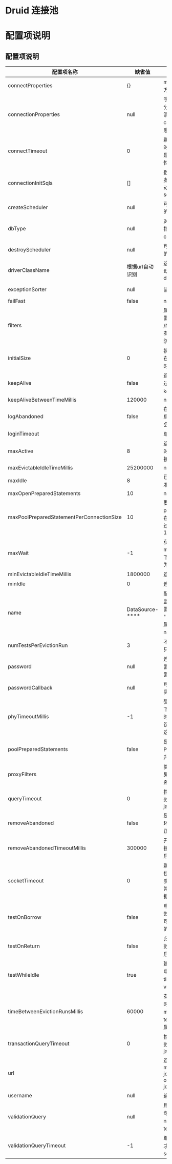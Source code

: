 # Druid 连接池

# 配置项说明

## 配置项说明

| 配置项名称                                     | 缺省值             | 说明                                                                                                                                                 | java set方法定义                                                                                                                  |
|-------------------------------------------|-----------------|----------------------------------------------------------------------------------------------------------------------------------------------------|-------------------------------------------------------------------------------------------------------------------------------|
| connectProperties                         | {}              | map方式放入自定义的key和value，在Filter等地方可以获取该信息进行相应逻辑控制                                                                                                     | public void com.alibaba.druid.pool.DruidDataSource.setConnectProperties(java.util.Properties)                                 |
| connectionProperties                      | null            | 字符串方式放入自定义的key和value，键值对用分号隔开，比如“a=b;c=d”，传入空白字符串表示清空属性，实际拆分字符串后赋值给connectProperties，在Filter等地方可以获取该信息进行相应逻辑控制                                     | public void com.alibaba.druid.pool.DruidAbstractDataSource.setConnectionProperties(java.lang.String)                          |
| connectTimeout                            | 0               | 新增的控制创建连接时的socket连接最大等待超时，单位是毫秒，默认0表示永远等待，工作原理是在创建连接时将该值设置到对应数据库驱动的属性信息中由其JDBC驱动进行控制                                                               | public void com.alibaba.druid.pool.DruidAbstractDataSource.setConnectTimeout(int)                                             |
| connectionInitSqls                        | []              | 数组方式定义物理连接初始化的时候执行的1到多条sql语句，比如连接MySQL数据库使用低版本驱动的情况下，想使用utf8mb4,则可以配置sql为： set NAMES 'utf8mb4'                                                     | public void com.alibaba.druid.pool.DruidAbstractDataSource.setConnectionInitSqls(java.util.Collection)                        |
| createScheduler                           | null            | 可以使用定时线程池方式异步创建连接，比起默认的单线程创建连接方式，经实际验证这种更可靠                                                                                                        | public void com.alibaba.druid.pool.DruidAbstractDataSource.setCreateScheduler(java.util.concurrent.ScheduledExecutorService)  |
| dbType                                    | null            | 对于不是Druid自动适配支持的db类型，可以强制指定db类型，字符串值来自com.alibaba.druid.DbType的枚举名                                                                                 | public void com.alibaba.druid.pool.DruidAbstractDataSource.setDbType(java.lang.String)                                        |
| destroyScheduler                          | null            | 可以使用定时线程池方式异步创建连接，比起默认的单线程创建连接方式，经实际验证这种更可靠                                                                                                        | public void com.alibaba.druid.pool.DruidAbstractDataSource.setDestroyScheduler(java.util.concurrent.ScheduledExecutorService) |
| driverClassName                           | 根据url自动识别       | 这一项可配可不配，如果不配置druid会根据url自动识别dbType，然后选择相应的driverClassName                                                                                         | com.alibaba.druid.pool.DruidAbstractDataSource.setDriverClassName(String)                                                     |
| exceptionSorter                           | null            | 当数据库抛出一些不可恢复的异常时，抛弃连接                                                                                                                              | public void com.alibaba.druid.pool.DruidAbstractDataSource.setExceptionSorter(com.alibaba.druid.pool.ExceptionSorter)         |
| failFast                                  | false           | null                                                                                                                                               | public void com.alibaba.druid.pool.DruidAbstractDataSource.setFailFast(boolean)                                               |
| filters                                   |                 | 属性类型是逗号隔开的字符串，通过别名的方式配置扩展插件，插件别名列表请参考druid jar包中的 /META-INF/druid-filter.properties,常用的插件有： 监控统计用的filter:stat 日志用的filter:log4j 防御sql注入的filter:wall | com.alibaba.druid.pool.DruidAbstractDataSource.setFilters(String)                                                             |
| initialSize                               | 0               | 初始化数据源时建立物理连接的个数。初始化发生在显示调用init方法，或者第一次getConnection时                                                                                              | public void com.alibaba.druid.pool.DruidAbstractDataSource.setInitialSize(int)                                                |
| keepAlive                                 | false           | 连接池中的minIdle数量以内的连接，空闲时间超过minEvictableIdleTimeMillis，则会执行keepAlive操作。实际项目中建议配置成true                                                                | public void com.alibaba.druid.pool.DruidDataSource.setKeepAlive(boolean)                                                      |
| keepAliveBetweenTimeMillis                | 120000          | null                                                                                                                                               | public void com.alibaba.druid.pool.DruidAbstractDataSource.setKeepAliveBetweenTimeMillis(long)                                |
| logAbandoned                              | false           | 在开启removeAbandoned为true的情况，可以开启该设置，druid在销毁未及时关闭的连接时，则会输出日志信息，便于定位连接泄露问题                                                                           | public void com.alibaba.druid.pool.DruidAbstractDataSource.setLogAbandoned(boolean)                                           |
| loginTimeout                              |                 | 单位是秒，底层调用DriverManager全局静态方法                                                                                                                       | java.sql.DriverManager.setLoginTimeout(int)                                                                                   |
| maxActive                                 | 8               | 连接池最大活跃连接数量，当连接数量达到该值时，再获取新连接时，将处于等待状态，直到有连接被释放，才能借用成功                                                                                             | public void com.alibaba.druid.pool.DruidDataSource.setMaxActive(int)                                                          |
| maxEvictableIdleTimeMillis                | 25200000        | null                                                                                                                                               | public void com.alibaba.druid.pool.DruidAbstractDataSource.setMaxEvictableIdleTimeMillis(long)                                |
| maxIdle                                   | 8               | 已经彻底废弃，配置了也没效果，以maxActive为准                                                                                                                        | public void com.alibaba.druid.pool.DruidAbstractDataSource.setMaxIdle(int)                                                    |
| maxOpenPreparedStatements                 | 10              | null                                                                                                                                               | public void com.alibaba.druid.pool.DruidAbstractDataSource.setMaxOpenPreparedStatements(int)                                  |
| maxPoolPreparedStatementPerConnectionSize | 10              | 要启用PSCache，必须配置大于0，当大于0时，poolPreparedStatements自动触发修改为true。在Druid中，不会存在Oracle下PSCache占用内存过多的问题，可以把这个数值配置大一些，比如说100                                 | public void com.alibaba.druid.pool.DruidAbstractDataSource.setMaxPoolPreparedStatementPerConnectionSize(int)                  |
| maxWait                                   | -1              | 获取连接时最大等待时间，单位毫秒。配置了maxWait之后，缺省启用公平锁，并发效率会有所下降，如果需要可以通过配置useUnfairLock属性为true使用非公平锁。                                                              | public void com.alibaba.druid.pool.DruidAbstractDataSource.setMaxWait(long)                                                   |
| minEvictableIdleTimeMillis                | 1800000         | 连接保持空闲而不被驱逐的最小时间                                                                                                                                   | public void com.alibaba.druid.pool.DruidAbstractDataSource.setMinEvictableIdleTimeMillis(long)                                |
| minIdle                                   | 0               | 连接池最小空闲数量                                                                                                                                          | public void com.alibaba.druid.pool.DruidAbstractDataSource.setMinIdle(int)                                                    |
| name                                      | DataSource-**** | 配置这个属性的意义在于，如果存在多个数据源，监控的时候可以通过名字来区分开来。如果没有配置，将会生成一个名字，格式是："DataSource-" + System.identityHashCode(this). 另外配置此属性至少在1.0.5版本中是不起作用的，强行设置name会出错。。   | public void com.alibaba.druid.pool.DruidAbstractDataSource.setName(java.lang.String)                                          |
| numTestsPerEvictionRun                    | 3               | 不再使用，已经彻底废弃，一个DruidDataSource只支持一个EvictionRun                                                                                                      | public void com.alibaba.druid.pool.DruidAbstractDataSource.setNumTestsPerEvictionRun(int)                                     |
| password                                  | null            | 连接数据库的密码。如果你不希望密码直接写在配置文件中，可以使用passwordCallback进行配置，或者使用ConfigFilter。                                                                              | public void com.alibaba.druid.pool.DruidAbstractDataSource.setPassword(java.lang.String)                                      |
| passwordCallback                          | null            | 可以自定义实现定制的PasswordCallback，然后实现定制的密码解密效果                                                                                                           | public void com.alibaba.druid.pool.DruidAbstractDataSource.setPasswordCallback(javax.security.auth.callback.PasswordCallback) |
| phyTimeoutMillis                          | -1              | 强制回收物理连接的最大超时时长，大于0的情况下才生效，当物理创建之后存活的时长超过该值时，该连接会强制销毁，便于重新创建新连接，建议可以配置成7小时的毫秒值，比如25200000，这样可以规避MySQL的8小时连接断开问题                                    | public void com.alibaba.druid.pool.DruidAbstractDataSource.setPhyTimeoutMillis(long)                                          |
| poolPreparedStatements                    | false           | 是否缓存preparedStatement，也就是PSCache。PSCache对支持游标的数据库性能提升巨大，比如说oracle。在mysql下建议关闭。                                                                     | public void com.alibaba.druid.pool.DruidDataSource.setPoolPreparedStatements(boolean)                                         |
| proxyFilters                              |                 | 类型是List<com.alibaba.druid.filter.Filter>，如果同时配置了filters和proxyFilters，是组合关系，并非替换关系                                                                  | com.alibaba.druid.pool.DruidAbstractDataSource.setProxyFilters(List)                                                          |
| queryTimeout                              | 0               | 控制查询结果的最大超时，单位是秒，大于0才生效，最终底层调用是java.sql.Statement.setQueryTimeout(int)                                                                             | public void com.alibaba.druid.pool.DruidAbstractDataSource.setQueryTimeout(int)                                               |
| removeAbandoned                           | false           | 是否回收泄露的连接,默认不开启，建议只在测试环境设置未开启，利用测试环境发现业务代码中未正常关闭连接的情况                                                                                              | public void com.alibaba.druid.pool.DruidAbstractDataSource.setRemoveAbandoned(boolean)                                        |
| removeAbandonedTimeoutMillis              | 300000          | 开启回收泄露连接的最大超时，默认300秒表示连接被借出超过5分钟后，且removeAbandoned开启的情况下，强制关闭该泄露连接                                                                                 | public void com.alibaba.druid.pool.DruidAbstractDataSource.setRemoveAbandonedTimeoutMillis(long)                              |
| socketTimeout                             | 0               | 新增的控制创建连接时的socket最大读超时，单位是毫秒，默认0表示永远等待，配置成10000则表示db操作如果在10秒内未返回应答，将抛出异常，工作原理是在创建连接时将该值设置到对应数据库驱动的属性信息中由其JDBC驱动进行控制                                | public void com.alibaba.druid.pool.DruidAbstractDataSource.setSocketTimeout(int)                                              |
| testOnBorrow                              | false           | 申请连接时执行validationQuery检测连接是否有效，做了这个配置会降低性能，其实一般情况下都可以开启，只有性能要求极其高且连接使用很频繁的情况下才有必要禁用。                                                               | public void com.alibaba.druid.pool.DruidAbstractDataSource.setTestOnBorrow(boolean)                                           |
| testOnReturn                              | false           | 归还连接时执行validationQuery检测连接是否有效，做了这个配置会降低性能，这个一般不需要开启。                                                                                              | public void com.alibaba.druid.pool.DruidAbstractDataSource.setTestOnReturn(boolean)                                           |
| testWhileIdle                             | true            | 建议配置为true，不影响性能，并且保证安全性。申请连接的时候检测，如果空闲时间大于timeBetweenEvictionRunsMillis，执行validationQuery检测连接是否有效。                                                 | public void com.alibaba.druid.pool.DruidAbstractDataSource.setTestWhileIdle(boolean)                                          |
| timeBetweenEvictionRunsMillis             | 60000           | 有两个含义： 1) Destroy线程会检测连接的间隔时间，如果连接空闲时间大于等于minEvictableIdleTimeMillis则关闭物理连接。 2) testWhileIdle的判断依据，详细看testWhileIdle属性的说明                           | public void com.alibaba.druid.pool.DruidAbstractDataSource.setTimeBetweenEvictionRunsMillis(long)                             |
| transactionQueryTimeout                   | 0               | 控制查询结果的最大超时，单位是秒，大于0才生效，最终是在开启事务的情况下底层调用java.sql.Statement.setQueryTimeout(int)                                                                    | public void com.alibaba.druid.pool.DruidAbstractDataSource.setTransactionQueryTimeout(int)                                    |
| url                                       |                 | 连接数据库的url，不同数据库不一样。例如： mysql : jdbc:mysql://10.20.153.104:3306/druid2 oracle : jdbc:oracle:thin:@10.20.149.85:1521:ocnauto                         | com.alibaba.druid.pool.DruidAbstractDataSource.setUrl(String)                                                                 |
| username                                  | null            | 连接数据库的用户名                                                                                                                                          | public void com.alibaba.druid.pool.DruidAbstractDataSource.setUsername(java.lang.String)                                      |
| validationQuery                           | null            | 用来检测连接是否有效的sql，要求是一个查询语句，常用select 'x'。如果validationQuery为null，testOnBorrow、testOnReturn、testWhileIdle都不会起作用。                                        | public void com.alibaba.druid.pool.DruidAbstractDataSource.setValidationQuery(java.lang.String)                               |
| validationQueryTimeout                    | -1              | 单位：秒，检测连接是否有效的超时时间，大于0才生效。底层调用jdbc Statement对象的void setQueryTimeout(int seconds)方法                                                                 | public void com.alibaba.druid.pool.DruidAbstractDataSource.setValidationQueryTimeout(int)                                     |
